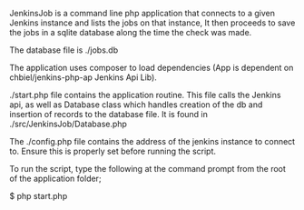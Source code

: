 

JenkinsJob is a command line php application that connects to a given Jenkins instance and lists the jobs on that instance,
It then proceeds to save the jobs in a sqlite database along the time the check was made.


The database file is ./jobs.db

The application uses composer to load dependencies (App is dependent on chbiel/jenkins-php-ap  Jenkins Api Lib).

./start.php file contains the application routine.
This file calls the Jenkins api, as well as Database class which handles creation of the db and insertion of records to the database file. 
It is found in ./src/JenkinsJob/Database.php

The ./config.php file contains the address of the jenkins instance to connect to.
Ensure this is properly set before running the script.

To run the script, type the following at the command prompt from the root of the application folder;

$ php start.php